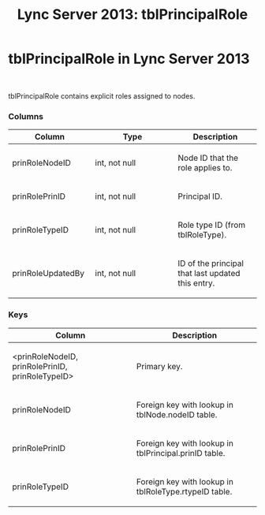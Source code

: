 ﻿---
title: 'Lync Server 2013: tblPrincipalRole'
TOCTitle: tblPrincipalRole
ms:assetid: dcd16dc1-a66c-4720-a48f-ec8b28337383
ms:mtpsurl: https://technet.microsoft.com/en-us/library/Gg615039(v=OCS.15)
ms:contentKeyID: 48185597
ms.date: 07/23/2014
mtps_version: v=OCS.15
---

# tblPrincipalRole in Lync Server 2013

 


tblPrincipalRole contains explicit roles assigned to nodes.

### Columns

<table>
<colgroup>
<col style="width: 33%" />
<col style="width: 33%" />
<col style="width: 33%" />
</colgroup>
<thead>
<tr class="header">
<th>Column</th>
<th>Type</th>
<th>Description</th>
</tr>
</thead>
<tbody>
<tr class="odd">
<td><p>prinRoleNodeID</p></td>
<td><p>int, not null</p></td>
<td><p>Node ID that the role applies to.</p></td>
</tr>
<tr class="even">
<td><p>prinRolePrinID</p></td>
<td><p>int, not null</p></td>
<td><p>Principal ID.</p></td>
</tr>
<tr class="odd">
<td><p>prinRoleTypeID</p></td>
<td><p>int, not null</p></td>
<td><p>Role type ID (from tblRoleType).</p></td>
</tr>
<tr class="even">
<td><p>prinRoleUpdatedBy</p></td>
<td><p>int, not null</p></td>
<td><p>ID of the principal that last updated this entry.</p></td>
</tr>
</tbody>
</table>


### Keys

<table>
<colgroup>
<col style="width: 50%" />
<col style="width: 50%" />
</colgroup>
<thead>
<tr class="header">
<th>Column</th>
<th>Description</th>
</tr>
</thead>
<tbody>
<tr class="odd">
<td><p>&lt;prinRoleNodeID, prinRolePrinID, prinRoleTypeID&gt;</p></td>
<td><p>Primary key.</p></td>
</tr>
<tr class="even">
<td><p>prinRoleNodeID</p></td>
<td><p>Foreign key with lookup in tblNode.nodeID table.</p></td>
</tr>
<tr class="odd">
<td><p>prinRolePrinID</p></td>
<td><p>Foreign key with lookup in tblPrincipal.prinID table.</p></td>
</tr>
<tr class="even">
<td><p>prinRoleTypeID</p></td>
<td><p>Foreign key with lookup in tblRoleType.rtypeID table.</p></td>
</tr>
</tbody>
</table>

